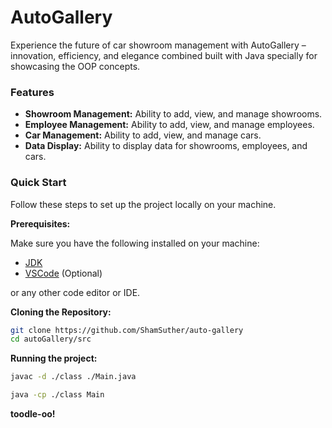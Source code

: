 # AutoGallery

Experience the future of car showroom management with AutoGallery – innovation, efficiency, and elegance combined built with Java specially for showcasing the OOP concepts.

### Features

- **Showroom Management:** Ability to add, view, and manage showrooms.
- **Employee Management:** Ability to add, view, and manage employees.
- **Car Management:** Ability to add, view, and manage cars.
- **Data Display:** Ability to display data for showrooms, employees, and cars.

### Quick Start

Follow these steps to set up the project locally on your machine.

**Prerequisites:**

Make sure you have the following installed on your machine:

- [JDK](https://www.oracle.com/java/technologies/downloads/) 
- [VSCode](https://code.visualstudio.com/) (Optional)

or any other code editor or IDE.

**Cloning the Repository:**

```bash
git clone https://github.com/ShamSuther/auto-gallery
cd autoGallery/src
```

**Running the project:**

```bash
javac -d ./class ./Main.java
```

```bash
java -cp ./class Main
```

**toodle-oo!**